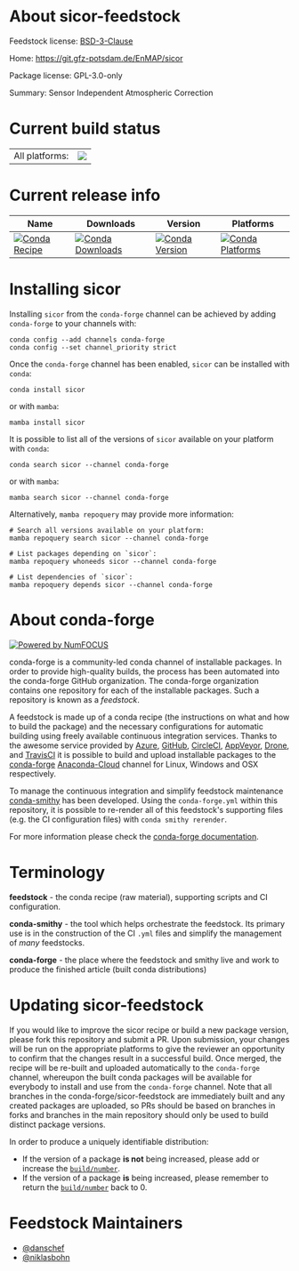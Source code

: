 About sicor-feedstock
=====================

Feedstock license: [BSD-3-Clause](https://github.com/conda-forge/sicor-feedstock/blob/main/LICENSE.txt)

Home: https://git.gfz-potsdam.de/EnMAP/sicor

Package license: GPL-3.0-only

Summary: Sensor Independent Atmospheric Correction

Current build status
====================


<table><tr><td>All platforms:</td>
    <td>
      <a href="https://dev.azure.com/conda-forge/feedstock-builds/_build/latest?definitionId=10885&branchName=main">
        <img src="https://dev.azure.com/conda-forge/feedstock-builds/_apis/build/status/sicor-feedstock?branchName=main">
      </a>
    </td>
  </tr>
</table>

Current release info
====================

| Name | Downloads | Version | Platforms |
| --- | --- | --- | --- |
| [![Conda Recipe](https://img.shields.io/badge/recipe-sicor-green.svg)](https://anaconda.org/conda-forge/sicor) | [![Conda Downloads](https://img.shields.io/conda/dn/conda-forge/sicor.svg)](https://anaconda.org/conda-forge/sicor) | [![Conda Version](https://img.shields.io/conda/vn/conda-forge/sicor.svg)](https://anaconda.org/conda-forge/sicor) | [![Conda Platforms](https://img.shields.io/conda/pn/conda-forge/sicor.svg)](https://anaconda.org/conda-forge/sicor) |

Installing sicor
================

Installing `sicor` from the `conda-forge` channel can be achieved by adding `conda-forge` to your channels with:

```
conda config --add channels conda-forge
conda config --set channel_priority strict
```

Once the `conda-forge` channel has been enabled, `sicor` can be installed with `conda`:

```
conda install sicor
```

or with `mamba`:

```
mamba install sicor
```

It is possible to list all of the versions of `sicor` available on your platform with `conda`:

```
conda search sicor --channel conda-forge
```

or with `mamba`:

```
mamba search sicor --channel conda-forge
```

Alternatively, `mamba repoquery` may provide more information:

```
# Search all versions available on your platform:
mamba repoquery search sicor --channel conda-forge

# List packages depending on `sicor`:
mamba repoquery whoneeds sicor --channel conda-forge

# List dependencies of `sicor`:
mamba repoquery depends sicor --channel conda-forge
```


About conda-forge
=================

[![Powered by
NumFOCUS](https://img.shields.io/badge/powered%20by-NumFOCUS-orange.svg?style=flat&colorA=E1523D&colorB=007D8A)](https://numfocus.org)

conda-forge is a community-led conda channel of installable packages.
In order to provide high-quality builds, the process has been automated into the
conda-forge GitHub organization. The conda-forge organization contains one repository
for each of the installable packages. Such a repository is known as a *feedstock*.

A feedstock is made up of a conda recipe (the instructions on what and how to build
the package) and the necessary configurations for automatic building using freely
available continuous integration services. Thanks to the awesome service provided by
[Azure](https://azure.microsoft.com/en-us/services/devops/), [GitHub](https://github.com/),
[CircleCI](https://circleci.com/), [AppVeyor](https://www.appveyor.com/),
[Drone](https://cloud.drone.io/welcome), and [TravisCI](https://travis-ci.com/)
it is possible to build and upload installable packages to the
[conda-forge](https://anaconda.org/conda-forge) [Anaconda-Cloud](https://anaconda.org/)
channel for Linux, Windows and OSX respectively.

To manage the continuous integration and simplify feedstock maintenance
[conda-smithy](https://github.com/conda-forge/conda-smithy) has been developed.
Using the ``conda-forge.yml`` within this repository, it is possible to re-render all of
this feedstock's supporting files (e.g. the CI configuration files) with ``conda smithy rerender``.

For more information please check the [conda-forge documentation](https://conda-forge.org/docs/).

Terminology
===========

**feedstock** - the conda recipe (raw material), supporting scripts and CI configuration.

**conda-smithy** - the tool which helps orchestrate the feedstock.
                   Its primary use is in the construction of the CI ``.yml`` files
                   and simplify the management of *many* feedstocks.

**conda-forge** - the place where the feedstock and smithy live and work to
                  produce the finished article (built conda distributions)


Updating sicor-feedstock
========================

If you would like to improve the sicor recipe or build a new
package version, please fork this repository and submit a PR. Upon submission,
your changes will be run on the appropriate platforms to give the reviewer an
opportunity to confirm that the changes result in a successful build. Once
merged, the recipe will be re-built and uploaded automatically to the
`conda-forge` channel, whereupon the built conda packages will be available for
everybody to install and use from the `conda-forge` channel.
Note that all branches in the conda-forge/sicor-feedstock are
immediately built and any created packages are uploaded, so PRs should be based
on branches in forks and branches in the main repository should only be used to
build distinct package versions.

In order to produce a uniquely identifiable distribution:
 * If the version of a package **is not** being increased, please add or increase
   the [``build/number``](https://docs.conda.io/projects/conda-build/en/latest/resources/define-metadata.html#build-number-and-string).
 * If the version of a package **is** being increased, please remember to return
   the [``build/number``](https://docs.conda.io/projects/conda-build/en/latest/resources/define-metadata.html#build-number-and-string)
   back to 0.

Feedstock Maintainers
=====================

* [@danschef](https://github.com/danschef/)
* [@niklasbohn](https://github.com/niklasbohn/)

